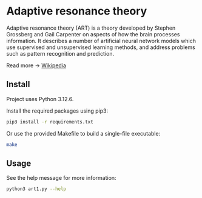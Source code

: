 # Adaptive resonance theory

Adaptive resonance theory (ART) is a theory developed by Stephen Grossberg and Gail Carpenter on aspects of how the brain processes information. It describes a number of artificial neural network models which use supervised and unsupervised learning methods, and address problems such as pattern recognition and prediction.

Read more -> [Wikipedia](https://en.wikipedia.org/wiki/Adaptive_resonance_theory)

## Install

Project uses Python 3.12.6.

Install the required packages using pip3:
```bash
pip3 install -r requirements.txt
```

Or use the provided Makefile to build a single-file executable:
```bash
make
```

## Usage

See the help message for more information:
```bash
python3 art1.py --help
```